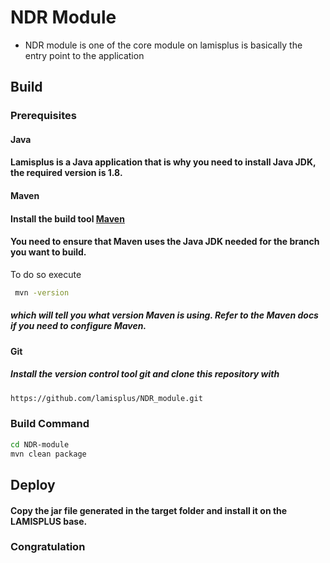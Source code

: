 # NDR Module
* NDR module is one of the core module on lamisplus is basically the entry point to the application

## Build

### Prerequisites

#### Java

####  Lamisplus is a Java application that is why you need to install Java JDK, the required version is 1.8.

#### Maven
#### Install the build tool [Maven](https://maven.apache.org/install.html)
#### You need to ensure that Maven uses the Java JDK needed for the branch you want to build.

To do so execute

```bash
 mvn -version
```

##### which will tell you what version Maven is using. Refer to the Maven docs if you need to configure Maven.

#### Git
##### Install the version control tool git and clone this repository with

```bash
https://github.com/lamisplus/NDR_module.git
```
### Build Command
```bash
cd NDR-module
mvn clean package
```

## Deploy
#### Copy the jar file generated in the target folder and install it on the LAMISPLUS base.
###  Congratulation
